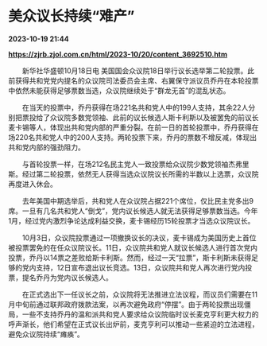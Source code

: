 # 美众议长持续“难产”

**2023-10-19 21:44**

**https://zjrb.zjol.com.cn/html/2023-10/20/content_3692510.htm**

　　新华社华盛顿10月18日电 美国国会众议院18日举行议长选举第二轮投票。此前获得共和党党内提名的众议院司法委员会主席、右翼保守派议员乔丹在本轮投票中依然未能获得足够票数当选，众议院继续处于“群龙无首”的混乱状态。

　　在当天的投票中，乔丹获得在场221名共和党人中的199人支持，其余22人分别把票投给了众议院多数党领袖、此前的议长候选人斯卡利斯以及被罢免的前议长麦卡锡等人，体现出共和党内部的严重分裂。在前一日的首轮投票中，乔丹获得在场220名共和党人中的200人支持。两轮投票下来，乔丹的票数不增反减，体现出共和党内部的强劲阻力。

　　与首轮投票一样，在场212名民主党人一致投票给众议院少数党领袖杰弗里斯。经过第二轮投票，依然无人获得当选众议院议长所需的半数以上选票，众议院再度进入休会。

　　去年美国中期选举后，共和党人在众议院占据221个席位，仅比民主党多出9席。一旦有几名共和党人“倒戈”，党内议长候选人就无法获得足够票数当选。今年1月，经过党内激烈争论达成利益交换，麦卡锡经历15轮投票才当选众议院议长。

　　10月3日，众议院投票通过一项撤换议长的决议，麦卡锡成为美国历史上首位被投票罢免的在任众议院议长。11日，众议院共和党人就议长候选人进行首次党内投票，乔丹以14票之差败给斯卡利斯。然而，经过一天“拉票”，斯卡利斯未获得足够的党内支持，12日宣布退出议长竞选。13日，众议院共和党人再次进行党内投票，提名乔丹为党内议长候选人。

　　在正式选出下一任议长之前，众议院将无法推进立法议程，而议员们需要在11月中旬前通过联邦政府拨款法案，以再次避免政府“停摆”。由于两轮投票出现僵局，一些不支持乔丹的温和派共和党人要求给众议院临时议长麦克亨利更大权力的呼声渐长，他们希望在正式议长出炉前，麦克亨利可以推动一些紧迫的立法进程，避免众议院持续“瘫痪”。